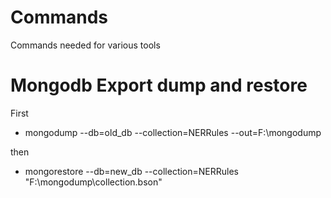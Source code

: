 # Commands
Commands needed for various tools 

# Mongodb Export dump and restore
First
* mongodump --db=old_db --collection=NERRules --out=F:\mongodump
 
then
* mongorestore --db=new_db --collection=NERRules "F:\mongodump\collection.bson"

